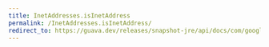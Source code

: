```yaml
---
title: InetAddresses.isInetAddress
permalink: /InetAddresses.isInetAddress/
redirect_to: https://guava.dev/releases/snapshot-jre/api/docs/com/google/common/net/InetAddresses.html#isInetAddress-java.lang.String-
---
```

